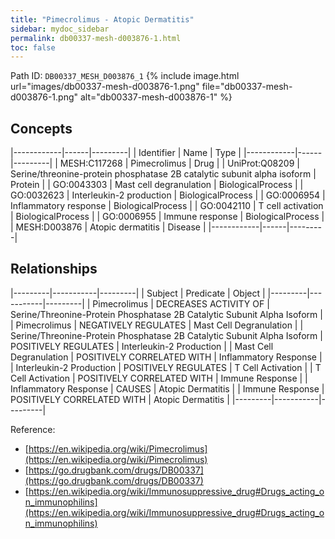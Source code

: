 ```yaml
---
title: "Pimecrolimus - Atopic Dermatitis"
sidebar: mydoc_sidebar
permalink: db00337-mesh-d003876-1.html
toc: false 
---
```



Path ID: `DB00337_MESH_D003876_1`
{% include image.html url="images/db00337-mesh-d003876-1.png" file="db00337-mesh-d003876-1.png" alt="db00337-mesh-d003876-1" %}

## Concepts

|------------|------|---------|
| Identifier | Name | Type    |
|------------|------|---------|
| MESH:C117268 | Pimecrolimus | Drug |
| UniProt:Q08209 | Serine/threonine-protein phosphatase 2B catalytic subunit alpha isoform | Protein |
| GO:0043303 | Mast cell degranulation | BiologicalProcess |
| GO:0032623 | Interleukin-2 production | BiologicalProcess |
| GO:0006954 | Inflammatory response | BiologicalProcess |
| GO:0042110 | T cell activation | BiologicalProcess |
| GO:0006955 | Immune response | BiologicalProcess |
| MESH:D003876 | Atopic dermatitis | Disease |
|------------|------|---------|

## Relationships

|---------|-----------|---------|
| Subject | Predicate | Object  |
|---------|-----------|---------|
| Pimecrolimus | DECREASES ACTIVITY OF | Serine/Threonine-Protein Phosphatase 2B Catalytic Subunit Alpha Isoform |
| Pimecrolimus | NEGATIVELY REGULATES | Mast Cell Degranulation |
| Serine/Threonine-Protein Phosphatase 2B Catalytic Subunit Alpha Isoform | POSITIVELY REGULATES | Interleukin-2 Production |
| Mast Cell Degranulation | POSITIVELY CORRELATED WITH | Inflammatory Response |
| Interleukin-2 Production | POSITIVELY REGULATES | T Cell Activation |
| T Cell Activation | POSITIVELY CORRELATED WITH | Immune Response |
| Inflammatory Response | CAUSES | Atopic Dermatitis |
| Immune Response | POSITIVELY CORRELATED WITH | Atopic Dermatitis |
|---------|-----------|---------|

Reference: 
  - [https://en.wikipedia.org/wiki/Pimecrolimus](https://en.wikipedia.org/wiki/Pimecrolimus)
  - [https://go.drugbank.com/drugs/DB00337](https://go.drugbank.com/drugs/DB00337)
  - [https://en.wikipedia.org/wiki/Immunosuppressive_drug#Drugs_acting_on_immunophilins](https://en.wikipedia.org/wiki/Immunosuppressive_drug#Drugs_acting_on_immunophilins)
